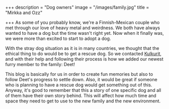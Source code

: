 +++
description = "Dog owners"
image = "/images/family.jpg"
title = "Mirkka and Ozz"

+++
As some of you probably know, we're a Finnish-Mexican couple who met through our love of heavy metal and weirdness. We both have always wanted to have a dog but the time wasn't right yet. Now when it finally was, we were more than excited to start to adopt a dog.

With the stray dog situation as it is in many countries, we thought that the ethical thing to do would be to get a rescue dog. So we contacted [Kulkurit](https://kulkurit.fi/), and with their help and following their process is how we added our newest furry member to the family: Deet!

This blog is basically for us in order to create fun memories but also to follow Deet's progress to settle down. Also, it would be great if someone who is planning to have a rescue dog would get something out of this. Anyway, it's good to remember that this a story of one specific dog and all of them have their own story behind. This will affect how much time and space they need to get to use to the new family and the new environment.